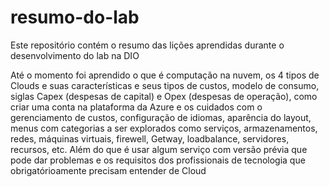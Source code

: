# resumo-do-lab
Este repositório contém o resumo das lições aprendidas durante o desenvolvimento do lab na DIO

Até o momento foi aprendido o que é computação na nuvem, os 4 tipos de Clouds e suas características e seus tipos de custos, modelo de consumo, siglas Capex (despesas de capital) e Opex (despesas de operação), como criar uma conta na plataforma da Azure e os cuidados com o gerenciamento de custos, configuração de idiomas, aparência do layout, menus com categorias a ser explorados como serviços, armazenamentos, redes, máquinas virtuais, firewell, Getway, loadbalance, servidores, recursos, etc. Além do que é usar algum serviço com versão prévia que pode dar problemas e os requisitos dos profissionais de tecnologia que obrigatórioamente precisam entender de Cloud
